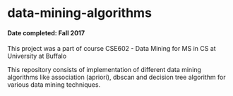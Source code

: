 # data-mining-algorithms	                            
#### Date completed: Fall 2017

This project was a part of course CSE602 - Data Mining for MS in CS at University at Buffalo

This repository consists of implementation of different data mining algorithms like association (apriori), dbscan and decision tree algorithm for various data mining techniques.
